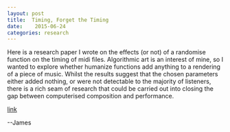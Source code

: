 ```yaml
---
layout: post
title:  Timing, Forget the Timing
date:    2015-06-24
categories: research
---
```


Here is a research paper I wrote on the effects (or not) of a randomise function on the timing of midi files.  Algorithmic art is an interest of mine, so I wanted to explore whether humanize functions add anything to a rendering of a piece of music.  Whilst the results suggest that the chosen parameters either added nothing, or were not detectable to the majority of listeners, there is a rich seam of research that could be carried out into closing the gap between computerised composition and performance.

[link](http://james-lemin.com/uploads/Timing_Forget_The_Timing-JLemin.pdf)

--James
